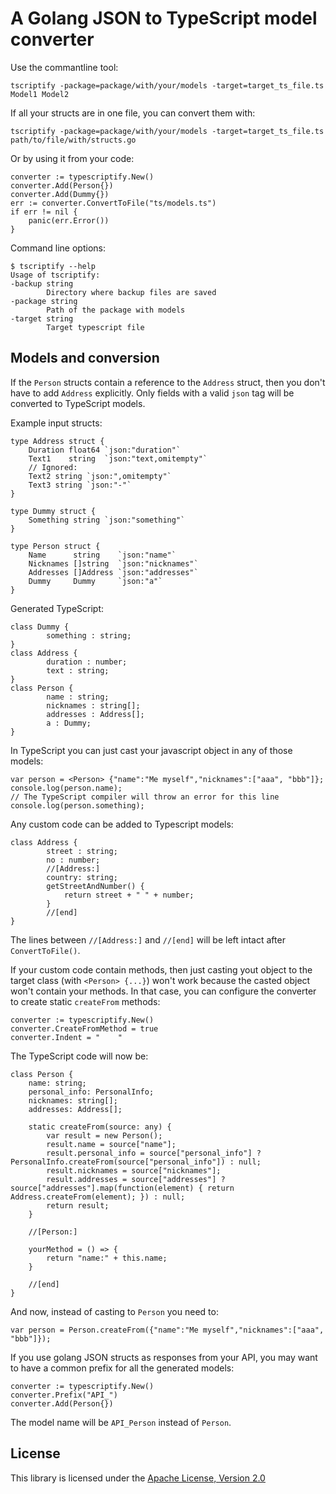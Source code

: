 # A Golang JSON to TypeScript model converter

Use the commantline tool:

    tscriptify -package=package/with/your/models -target=target_ts_file.ts Model1 Model2

If all your structs are in one file, you can convert them with:

    tscriptify -package=package/with/your/models -target=target_ts_file.ts path/to/file/with/structs.go

Or by using it from your code:

    converter := typescriptify.New()
    converter.Add(Person{})
    converter.Add(Dummy{})
    err := converter.ConvertToFile("ts/models.ts")
    if err != nil {
        panic(err.Error())
    }

Command line options:

    $ tscriptify --help
    Usage of tscriptify:
    -backup string
            Directory where backup files are saved
    -package string
            Path of the package with models
    -target string
            Target typescript file

## Models and conversion

If the `Person` structs contain a reference to the `Address` struct, then you don't have to add `Address` explicitly. Only fields with a valid `json` tag will be converted to TypeScript models.

Example input structs:

    type Address struct {
        Duration float64 `json:"duration"`
        Text1    string  `json:"text,omitempty"`
        // Ignored:
        Text2 string `json:",omitempty"`
        Text3 string `json:"-"`
    }

    type Dummy struct {
        Something string `json:"something"`
    }

    type Person struct {
        Name      string    `json:"name"`
        Nicknames []string  `json:"nicknames"`
        Addresses []Address `json:"addresses"`
        Dummy     Dummy     `json:"a"`
    }

Generated TypeScript:

    class Dummy {
            something : string;
    }
    class Address {
            duration : number;
            text : string;
    }
    class Person {
            name : string;
            nicknames : string[];
            addresses : Address[];
            a : Dummy;
    }

In TypeScript you can just cast your javascript object in any of those models:

    var person = <Person> {"name":"Me myself","nicknames":["aaa", "bbb"]};
    console.log(person.name);
    // The TypeScript compiler will throw an error for this line
    console.log(person.something);

Any custom code can be added to Typescript models:

    class Address {
            street : string;
            no : number;
            //[Address:]
            country: string;
            getStreetAndNumber() {
                return street + " " + number;
            }
            //[end]
    }

The lines between `//[Address:]` and `//[end]` will be left intact after `ConvertToFile()`.

If your custom code contain methods, then just casting yout object to the target class (with `<Person> {...}`) won't work because the casted object won't contain your methods.
In that case, you can configure the converter to create static `createFrom` methods:

    converter := typescriptify.New()
	converter.CreateFromMethod = true
	converter.Indent = "    "

The TypeScript code will now be:

    class Person {
        name: string;
        personal_info: PersonalInfo;
        nicknames: string[];
        addresses: Address[];

        static createFrom(source: any) {
            var result = new Person();
            result.name = source["name"];
            result.personal_info = source["personal_info"] ? PersonalInfo.createFrom(source["personal_info"]) : null;
            result.nicknames = source["nicknames"];
            result.addresses = source["addresses"] ? source["addresses"].map(function(element) { return Address.createFrom(element); }) : null;
            return result;
        }

        //[Person:]

        yourMethod = () => {
            return "name:" + this.name;
        }

        //[end]
    }

And now, instead of casting to `Person` you need to:

    var person = Person.createFrom({"name":"Me myself","nicknames":["aaa", "bbb"]});

If you use golang JSON structs as responses from your API, you may want to have a common prefix for all the generated models:

    converter := typescriptify.New()
    converter.Prefix("API_")
    converter.Add(Person{})

The model name will be `API_Person` instead of `Person`.

License
-------

This library is licensed under the [Apache License, Version 2.0](http://www.apache.org/licenses/LICENSE-2.0)

